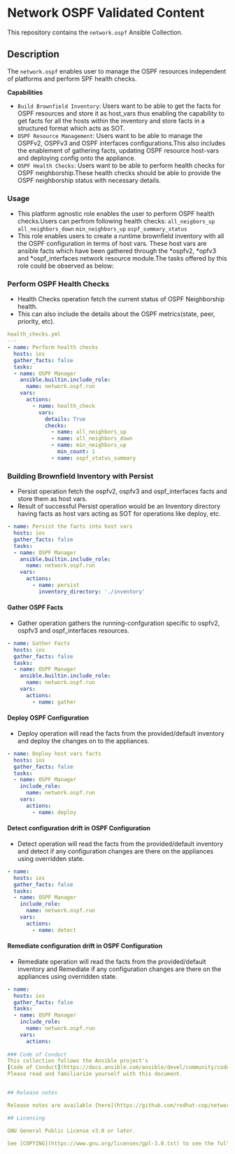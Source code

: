 # Network OSPF Validated Content

This repository contains the `network.ospf` Ansible Collection.

## Description

The `network.ospf` enables user to manage the OSPF resources independent of platforms and perform SPF health checks.

**Capabilities**
- `Build Brownfield Inventory`: Users want to be able to get the facts for OSPF resources and store it as host_vars thus enabling the capability to get facts for all the hosts within the inventory and store facts in a structured format which acts as SOT.
- `OSPF Resource Management`: Users want to be able to manage the OSPFv2, OSPFv3 and OSPF interfaces configurations.This also includes the enablement of gathering facts, updating OSPF resource host-vars and deploying config onto the appliance.
- `OSPF Health Checks`: Users want to be able to perform health checks for OSPF neighborship.These health checks should be able to provide the OSPF neighborship status with necessary details.

### Usage
- This platform agnostic role enables the user to perform OSPF health checks.Users can perfrom following health checks:
       `all_neigbors_up`
       `all_neighbors_down`
       `min_neighbors_up`
       `ospf_summary_status`
- This role enables users to create a runtime brownfield inventory with all the OSPF configuration in terms of host vars. These host vars are ansible facts which have been gathered through the *ospfv2, *opfv3 and *ospf_interfaces network resource module.The tasks offered by this role could be observed as below:

### Perform OSPF Health Checks
- Health Checks operation fetch the current status of OSPF Neighborship health.
- This can also include the details about the OSPF metrics(state, peer, priority, etc).

```yaml
health_checks.yml
---
- name: Perform health checks
  hosts: ios
  gather_facts: false
  tasks:
  - name: OSPF Manager
    ansible.builtin.include_role:
      name: network.ospf.run
    vars:
      actions:
        - name: health_check
          vars:
            details: True
            checks:
              - name: all_neighbors_up
              - name: all_neighbors_down
              - name: min_neighbors_up
                min_count: 1
              - name: ospf_status_summary
```


### Building Brownfield Inventory with Persist
- Persist operation fetch the ospfv2, ospfv3 and ospf_interfaces facts and store them as host vars.
- Result of successful Persist operation would be an Inventory directory having facts as host vars acting as SOT
  for operations like deploy, etc.

```yaml
- name: Persist the facts into host vars
  hosts: ios
  gather_facts: false
  tasks:
  - name: OSPF Manager
    ansible.builtin.include_role:
      name: network.ospf.run
    vars:
      actions:
        - name: persist
          inventory_directory: './inventory'
```

#### Gather OSPF Facts
- Gather operation gathers the running-confguration specific to ospfv2, ospfv3 and ospf_interfaces resources.

```yaml
- name: Gather Facts
  hosts: ios
  gather_facts: false
  tasks:
  - name: OSPF Manager
    ansible.builtin.include_role:
      name: network.ospf.run
    vars:
      actions:
        - name: gather
```

#### Deploy OSPF Configuration
- Deploy operation will read the facts from the provided/default inventory and deploy the changes on to the appliances.

```yaml
- name: Deploy host vars facts
  hosts: ios
  gather_facts: false
  tasks:
  - name: OSPF Manager
    include_role:
      name: network.ospf.run
    vars:
      actions:
        - name: deploy
```

#### Detect configuration drift in OSPF Configuration
- Detect operation will read the facts from the provided/default inventory and detect if any configuration changes are there on the appliances using overridden state.

```yaml
- name: 
  hosts: ios
  gather_facts: false
  tasks:
  - name: OSPF Manager
    include_role:
      name: network.ospf.run
    vars:
      actions:
        - name: detect
```

#### Remediate configuration drift in OSPF Configuration
- Remediate operation will read the facts from the provided/default inventory and Remediate if any configuration changes are there on the appliances using overridden state.

```yaml
- name: 
  hosts: ios
  gather_facts: false
  tasks:
  - name: OSPF Manager
    include_role:
      name: network.ospf.run
    vars:
      actions:
      
### Code of Conduct
This collection follows the Ansible project's
[Code of Conduct](https://docs.ansible.com/ansible/devel/community/code_of_conduct.html).
Please read and familiarize yourself with this document.


## Release notes

Release notes are available [here](https://github.com/redhat-cop/network.ospf/blob/main/CHANGELOG.rst).

## Licensing

GNU General Public License v3.0 or later.

See [COPYING](https://www.gnu.org/licenses/gpl-3.0.txt) to see the full text.
